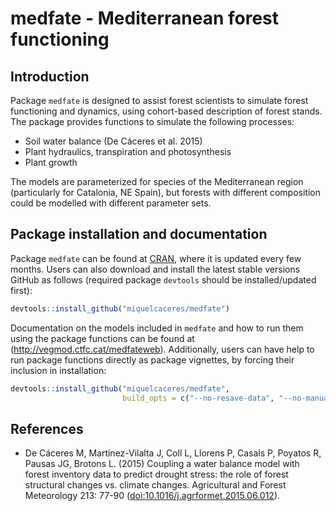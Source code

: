 medfate - Mediterranean forest functioning
================

Introduction
------------

Package `medfate` is designed to assist forest scientists to simulate forest functioning and dynamics, using cohort-based description of forest stands. The package provides functions to simulate the following processes:

-   Soil water balance (De Cáceres et al. 2015)
-   Plant hydraulics, transpiration and photosynthesis
-   Plant growth

The models are parameterized for species of the Mediterranean region (particularly for Catalonia, NE Spain), but forests with different composition could be modelled with different parameter sets.

Package installation and documentation
--------------------------------------

Package `medfate` can be found at [CRAN](https://CRAN.R-project.org/package=medfate), where it is updated every few months. Users can also download and install the latest stable versions GitHub as follows (required package `devtools` should be installed/updated first):

``` r
devtools::install_github("miquelcaceres/medfate")
```

Documentation on the models included in `medfate` and how to run them using the package functions can be found at (<http://vegmod.ctfc.cat/medfateweb>). Additionally, users can have help to run package functions directly as package vignettes, by forcing their inclusion in installation:

``` r
devtools::install_github("miquelcaceres/medfate", 
                         build_opts = c("--no-resave-data", "--no-manual"))
```

References
----------

-   De Cáceres M, Martínez-Vilalta J, Coll L, Llorens P, Casals P, Poyatos R, Pausas JG, Brotons L. (2015) Coupling a water balance model with forest inventory data to predict drought stress: the role of forest structural changes vs. climate changes. Agricultural and Forest Meteorology 213: 77-90 (<doi:10.1016/j.agrformet.2015.06.012>).

